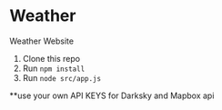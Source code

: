 # Weather
Weather Website

1. Clone this repo
2. Run `npm install`
3. Run `node src/app.js`

**use your own API KEYS for Darksky and Mapbox api
